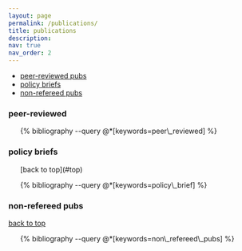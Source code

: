 ```yaml
---
layout: page
permalink: /publications/
title: publications
description: 
nav: true
nav_order: 2
---
```

<!-- _pages/publications.md -->

* [peer-reviewed pubs](#peer-reviewed)
* [policy briefs](policy-briefs)
* [non-refereed pubs](#non-refereed)

<div class="publications" id="top">

<h3 id="peer-reviewed">peer-reviewed</h3>

<ul>
{% bibliography --query @*[keywords=peer\_reviewed] %}
</ul>
</div>

<div class="publications">

<h3 id="policy-briefs">policy briefs</h3>
<ul>
[back to top](#top)
</ul>
<ul>
{% bibliography --query @*[keywords=policy\_brief] %}
</ul>

<h3 id="non-refereed">non-refereed pubs</h3>

[back to top](#top)

<ul>
{% bibliography --query @*[keywords=non\_refereed\_pubs] %}
</ul>

</div>
